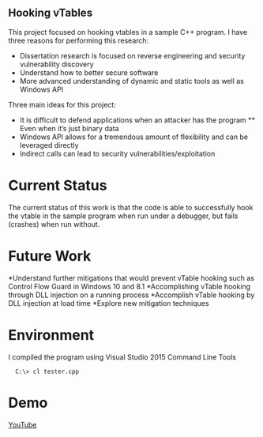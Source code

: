 ## Hooking vTables

This project focused on hooking vtables in a sample C++ program.  I have three reasons for performing this research:

* Dissertation research is focused on reverse engineering and security vulnerability discovery
* Understand how to better secure software
* More advanced understanding of dynamic and static tools as well as Windows API

Three main ideas for this project:

* It is difficult to defend applications when an attacker has the program
** Even when it’s just binary data
* Windows API allows for a tremendous amount of flexibility and can be leveraged directly
* Indirect calls can lead to security vulnerabilities/exploitation


# Current Status

The current status of this work is that the code is able to successfully hook the vtable in the sample program when run under a debugger, but fails (crashes) when run without.

# Future Work

*Understand further mitigations that would prevent vTable hooking such as Control Flow Guard in Windows 10 and 8.1
*Accomplishing vTable hooking through DLL injection on a running process
*Accomplish vTable hooking by DLL injection at load time
*Explore new mitigation techniques


# Environment

I compiled the program using Visual Studio 2015 Command Line Tools

```
  C:\> cl tester.cpp
```

# Demo

[YouTube](http://www.youtube.com/watch?v=rImRS-6JGEw)

